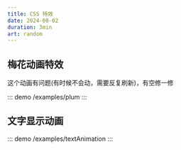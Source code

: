 ```yaml
---
title: CSS 特效
date: 2024-08-02
duration: 3min
art: random
---
```


## 梅花动画特效

这个动画有问题(有时候不会动，需要反复刷新)，有空修一修

::: demo
/examples/plum
:::

## 文字显示动画

::: demo
/examples/textAnimation
:::
